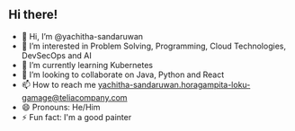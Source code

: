 ## Hi there!

- 👋 Hi, I’m @yachitha-sandaruwan
- 👀 I’m interested in Problem Solving, Programming, Cloud Technologies, DevSecOps and AI
- 🌱 I’m currently learning Kubernetes
- 💞️ I’m looking to collaborate on Java, Python and React
- 📫 How to reach me yachitha-sandaruwan.horagampita-loku-gamage@teliacompany.com
- 😄 Pronouns: He/Him
- ⚡ Fun fact: I'm a good painter
  
<!---
yachitha-sandaruwan/yachitha-sandaruwan is a ✨ special ✨ repository because its `README.md` (this file) appears on your GitHub profile.
You can click the Preview link to take a look at your changes.
--->
